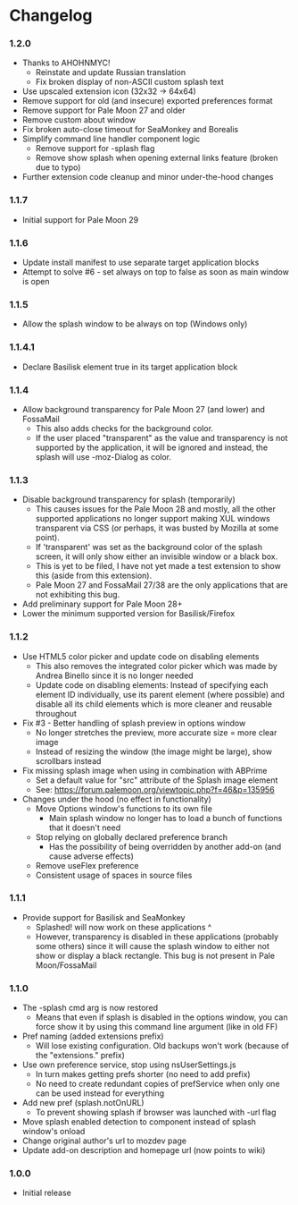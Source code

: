 # Changelog

### 1.2.0
* Thanks to AHOHNMYC!
  - Reinstate and update Russian translation
  - Fix broken display of non-ASCII custom splash text
* Use upscaled extension icon (32x32 -> 64x64)
* Remove support for old (and insecure) exported preferences format
* Remove support for Pale Moon 27 and older
* Remove custom about window
* Fix broken auto-close timeout for SeaMonkey and Borealis
* Simplify command line handler component logic
  - Remove support for -splash flag 
  - Remove show splash when opening external links feature (broken due to typo)
* Further extension code cleanup and minor under-the-hood changes

### 1.1.7
* Initial support for Pale Moon 29

### 1.1.6
* Update install manifest to use separate target application blocks
* Attempt to solve #6 - set always on top to false as soon as main window is open

### 1.1.5
* Allow the splash window to be always on top (Windows only)

### 1.1.4.1
* Declare Basilisk element true in its target application block

### 1.1.4
* Allow background transparency for Pale Moon 27 (and lower) and FossaMail
  - This also adds checks for the background color.
  - If the user placed "transparent" as the value and transparency is not supported by the application, it will be ignored and instead, the splash will use -moz-Dialog as color.

### 1.1.3
* Disable background transparency for splash (temporarily)
  - This causes issues for the Pale Moon 28 and mostly, all the other supported applications no longer support making XUL windows transparent via CSS (or perhaps, it was busted by Mozilla at some point).
  - If 'transparent' was set as the background color of the splash screen, it will only show either an invisible window or a black box.
  - This is yet to be filed, I have not yet made a test extension to show this (aside from this extension).
  - Pale Moon 27 and FossaMail 27/38 are the only applications that are not exhibiting this bug.
* Add preliminary support for Pale Moon 28+
* Lower the minimum supported version for Basilisk/Firefox

### 1.1.2
* Use HTML5 color picker and update code on disabling elements
  - This also removes the integrated color picker which was made by Andrea Binello since it is no longer needed
  - Update code on disabling elements: Instead of specifying each element ID individually, use its parent element (where possible) and disable all its child elements which is more cleaner and reusable throughout
* Fix #3 - Better handling of splash preview in options window
  - No longer stretches the preview, more accurate size = more clear image
  - Instead of resizing the window (the image might be large), show scrollbars instead
* Fix missing splash image when using in combination with ABPrime
  - Set a default value for "src" attribute of the Splash image element
  - See: https://forum.palemoon.org/viewtopic.php?f=46&p=135956
* Changes under the hood (no effect in functionality)
  - Move Options window's functions to its own file
    - Main splash window no longer has to load a bunch of functions that it doesn't need
  - Stop relying on globally declared preference branch
    - Has the possibility of being overridden by another add-on (and cause adverse effects)
  - Remove useFlex preference
  - Consistent usage of spaces in source files

### 1.1.1
* Provide support for Basilisk and SeaMonkey
  - Splashed! will now work on these applications ^
  - However, transparency is disabled in these applications (probably some others) since it will cause the splash window to either not show or display a black rectangle. This bug is not present in Pale Moon/FossaMail

### 1.1.0
* The -splash cmd arg is now restored
  - Means that even if splash is disabled in the options window, you can force show it by using this command line argument (like in old FF)
* Pref naming (added extensions prefix)
  - Will lose existing configuration. Old backups won't work (because of the "extensions." prefix)
* Use own preference service, stop using nsUserSettings.js
  - In turn makes getting prefs shorter (no need to add prefix)
  - No need to create redundant copies of prefService when only one can be used instead for everything
* Add new pref (splash.notOnURL)
  - To prevent showing splash if browser was launched with -url flag
* Move splash enabled detection to component instead of splash window's onload
* Change original author's url to mozdev page
* Update add-on description and homepage url (now points to wiki)

### 1.0.0
* Initial release